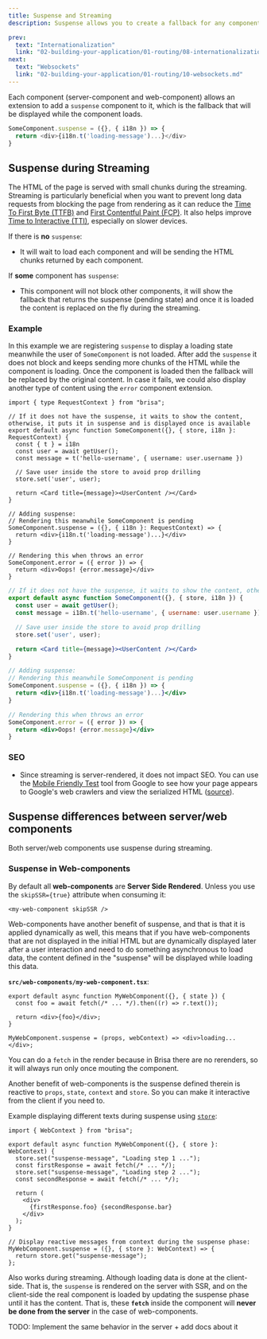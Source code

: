 ```yaml
---
title: Suspense and Streaming
description: Suspense allows you to create a fallback for any component, and automatically stream content as it becomes ready.

prev:
  text: "Internationalization"
  link: "02-building-your-application/01-routing/08-internationalization.md"
next:
  text: "Websockets"
  link: "02-building-your-application/01-routing/10-websockets.md"
---
```


Each component (server-component and web-component) allows an extension to add a `suspense` component to it, which is the fallback that will be displayed while the component loads.

```js
SomeComponent.suspense = ({}, { i18n }) => {
  return <div>{i18n.t('loading-message')...}</div>
}
```

## Suspense during Streaming

The HTML of the page is served with small chunks during the streaming. Streaming is particularly beneficial when you want to prevent long data requests from blocking the page from rendering as it can reduce the [Time To First Byte (TTFB)](https://web.dev/ttfb/) and [First Contentful Paint (FCP)](https://web.dev/first-contentful-paint/). It also helps improve [Time to Interactive (TTI)](https://developer.chrome.com/en/docs/lighthouse/performance/interactive/), especially on slower devices.

If there is **no** `suspense`:

- It will wait to load each component and will be sending the HTML chunks returned by each component.

If **some** component has `suspense`:

- This component will not block other components, it will show the fallback that returns the suspense (pending state) and once it is loaded the content is replaced on the fly during the streaming.

### Example

In this example we are registering `suspense` to display a loading state meanwhile the user of `SomeComponent` is not loaded. After add the `suspense` it does not block and keeps sending more chunks of the HTML while the component is loading. Once the component is loaded then the fallback will be replaced by the original content. In case it fails, we could also display another type of content using the `error` component extension.

```tsx filename="src/components/some-component.tsx" switcher
import { type RequestContext } from "brisa";

// If it does not have the suspense, it waits to show the content, otherwise, it puts it in suspense and is displayed once is available
export default async function SomeComponent({}, { store, i18n }: RequestContext) {
  const { t } = i18n
  const user = await getUser();
  const message = t('hello-username', { username: user.username })

  // Save user inside the store to avoid prop drilling
  store.set('user', user);

  return <Card title={message}><UserContent /></Card>
}

// Adding suspense:
// Rendering this meanwhile SomeComponent is pending
SomeComponent.suspense = ({}, { i18n }: RequestContext) => {
  return <div>{i18n.t('loading-message')...}</div>
}

// Rendering this when throws an error
SomeComponent.error = ({ error }) => {
  return <div>Oops! {error.message}</div>
}
```

```jsx filename="src/components/some-component.jsx" switcher
// If it does not have the suspense, it waits to show the content, otherwise, it puts it in suspense and is displayed once is available
export default async function SomeComponent({}, { store, i18n }) {
  const user = await getUser();
  const message = i18n.t('hello-username', { username: user.username })

  // Save user inside the store to avoid prop drilling
  store.set('user', user);

  return <Card title={message}><UserContent /></Card>
}

// Adding suspense:
// Rendering this meanwhile SomeComponent is pending
SomeComponent.suspense = ({}, { i18n }) => {
  return <div>{i18n.t('loading-message')...}</div>
}

// Rendering this when throws an error
SomeComponent.error = ({ error }) => {
  return <div>Oops! {error.message}</div>
}
```

### SEO

- Since streaming is server-rendered, it does not impact SEO. You can use the [Mobile Friendly Test](https://search.google.com/test/mobile-friendly) tool from Google to see how your page appears to Google's web crawlers and view the serialized HTML ([source](https://web.dev/rendering-on-the-web/#seo-considerations)).

## Suspense differences between server/web components

Both server/web components use suspense during streaming.

### Suspense in Web-components

By default all **web-components** are **Server Side Rendered**. Unless you use the `skipSSR={true}` attribute when consuming it:

```tsx
<my-web-component skipSSR />
```

Web-components have another benefit of suspense, and that is that it is applied dynamically as well, this means that if you have web-components that are not displayed in the initial HTML but are dynamically displayed later after a user interaction and need to do something asynchronous to load data, the content defined in the "suspense" will be displayed while loading this data.

**`src/web-components/my-web-component.tsx`**:

```tsx
export default async function MyWebComponent({}, { state }) {
  const foo = await fetch(/* ... */).then((r) => r.text());

  return <div>{foo}</div>;
}

MyWebComponent.suspense = (props, webContext) => <div>loading...</div>;
```

You can do a `fetch` in the render because in Brisa there are no rerenders, so it will always run only once mouting the component.

Another benefit of web-components is the suspense defined therein is reactive to `props`, `state`, `context` and `store`. So you can make it interactive from the client if you need to.

Example displaying different texts during suspense using [`store`](docs/components-details/web-components#store):

```tsx
import { WebContext } from "brisa";

export default async function MyWebComponent({}, { store }: WebContext) {
  store.set("suspense-message", "Loading step 1 ...");
  const firstResponse = await fetch(/* ... */);
  store.set("suspense-message", "Loading step 2 ...");
  const secondResponse = await fetch(/* ... */);

  return (
    <div>
      {firstResponse.foo} {secondResponse.bar}
    </div>
  );
}

// Display reactive messages from context during the suspense phase:
MyWebComponent.suspense = ({}, { store }: WebContext) => {
  return store.get("suspense-message");
};
```

Also works during streaming. Although loading data is done at the client-side. That is, the `suspense` is rendered on the server with SSR, and on the client-side the real component is loaded by updating the suspense phase until it has the content. That is, these **`fetch`** inside the component will **never be done from the server** in the case of web-components.

TODO: Implement the same behavior in the server + add docs about it
